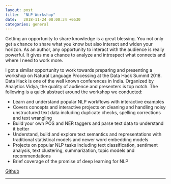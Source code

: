```yaml
---
layout: post
title:  "NLP Workshop"
date:   2018-11-24 08:00:34 +0530
categories: general
---
```


Getting an opportunity to share knowledge is a great blessing. You not only get a chance to share what you know but also interact and widen your horizon. As an author, any opportunity to interact with the audience is really powerful. It gives me a chance to analyze and introspect what connects and where I need to work more.

I got a similar opportunity to work towards preparing and presenting a workshop on Natural Language Processing at the Data Hack Summit 2018. Data Hack is one of the well known conferences in India. Organized by Analytics Vidya, the quality of audience and presenters is top notch. The following is a quick abstract around the workshop we conducted:
+ Learn and understand popular NLP workflows with interactive examples
+ Covers concepts and interactive projects on cleaning and handling noisy unstructured text data including duplicate checks, spelling corrections and text wrangling
+ Build your own POS and NER taggers and parse text data to understand it better
+ Understand, build and explore text semantics and representations with traditional statistical models and newer word embedding models
+ Projects on popular NLP tasks including text classification, sentiment analysis, text clustering, summarization, topic models and recommendations
+ Brief coverage of the promise of deep learning for NLP

[Github](https://github.com/dipanjanS/nlp_workshop_dhs18#workshop--datahack-summit-2018)

---

